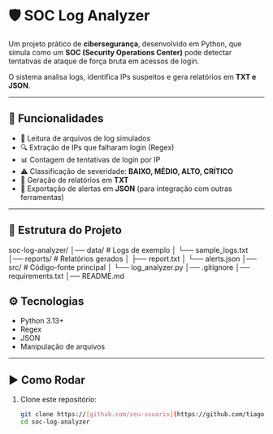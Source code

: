 # 🛡️ SOC Log Analyzer  

Um projeto prático de **cibersegurança**, desenvolvido em Python, que simula como um **SOC (Security Operations Center)** pode detectar tentativas de ataque de força bruta em acessos de login.  

O sistema analisa logs, identifica IPs suspeitos e gera relatórios em **TXT e JSON**.  

---

## 🚀 Funcionalidades  
- 📂 Leitura de arquivos de log simulados  
- 🔍 Extração de IPs que falharam login (Regex)  
- 📊 Contagem de tentativas de login por IP  
- ⚠️ Classificação de severidade: **BAIXO, MÉDIO, ALTO, CRÍTICO**  
- 📝 Geração de relatórios em **TXT**  
- 📑 Exportação de alertas em **JSON** (para integração com outras ferramentas)  

---

## 📂 Estrutura do Projeto  


soc-log-analyzer/
│── data/ # Logs de exemplo
│ └── sample_logs.txt
│── reports/ # Relatórios gerados
│ ├── report.txt
│ └── alerts.json
│── src/ # Código-fonte principal
│ └── log_analyzer.py
│── .gitignore
│── requirements.txt
│── README.md


## ⚙️ Tecnologias  
- Python 3.13+  
- Regex  
- JSON  
- Manipulação de arquivos  

---

## ▶️ Como Rodar  

1. Clone este repositório:  
   ```bash
   git clone https://[github.com/seu-usuario](https://github.com/tiagodmoreira)/soc-log-analyzer.git
   cd soc-log-analyzer








